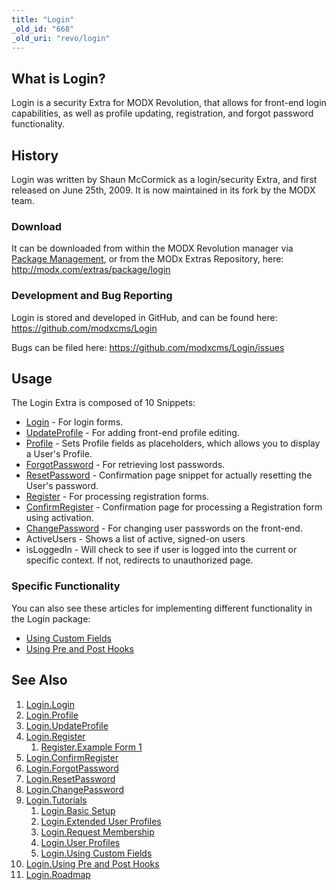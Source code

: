 ```yaml
---
title: "Login"
_old_id: "668"
_old_uri: "revo/login"
---
```


## What is Login?

Login is a security Extra for MODX Revolution, that allows for front-end login capabilities, as well as profile updating, registration, and forgot password functionality.

## History

Login was written by Shaun McCormick as a login/security Extra, and first released on June 25th, 2009. It is now maintained in its fork by the MODX team.

### Download

It can be downloaded from within the MODX Revolution manager via [Package Management](developing-in-modx/advanced-development/package-management "Package Management"), or from the MODx Extras Repository, here: <http://modx.com/extras/package/login>

### Development and Bug Reporting

Login is stored and developed in GitHub, and can be found here: <https://github.com/modxcms/Login>

Bugs can be filed here: <https://github.com/modxcms/Login/issues>

## Usage

The Login Extra is composed of 10 Snippets:

- [Login](extras/login/login.login "Login.Login") - For login forms.
- [UpdateProfile](extras/login/login.updateprofile "Login.UpdateProfile") - For adding front-end profile editing.
- [Profile](extras/login/login.profile "Login.Profile") - Sets Profile fields as placeholders, which allows you to display a User's Profile.
- [ForgotPassword](extras/login/login.forgotpassword "Login.ForgotPassword") - For retrieving lost passwords.
- [ResetPassword](extras/login/login.resetpassword "Login.ResetPassword") - Confirmation page snippet for actually resetting the User's password.
- [Register](extras/login/login.register "Login.Register") - For processing registration forms.
- [ConfirmRegister](extras/login/login.confirmregister "Login.ConfirmRegister") - Confirmation page for processing a Registration form using activation.
- [ChangePassword](extras/login/login.changepassword "Login.ChangePassword") - For changing user passwords on the front-end.
- ActiveUsers - Shows a list of active, signed-on users
- isLoggedIn - Will check to see if user is logged into the current or specific context. If not, redirects to unauthorized page.

### Specific Functionality

You can also see these articles for implementing different functionality in the Login package:

- [Using Custom Fields](extras/login/login.tutorials/login.using-custom-fields "Login.Using Custom Fields")
- [Using Pre and Post Hooks](extras/login/login.tutorials/login.using-pre-and-post-hooks "Login.Using Pre and Post Hooks")

## See Also

1. [Login.Login](extras/login/login.login)
2. [Login.Profile](extras/login/login.profile)
3. [Login.UpdateProfile](extras/login/login.updateprofile)
4. [Login.Register](extras/login/login.register)
   1. [Register.Example Form 1](extras/login/login.register/register.example-form-1)
5. [Login.ConfirmRegister](extras/login/login.confirmregister)
6. [Login.ForgotPassword](extras/login/login.forgotpassword)
7. [Login.ResetPassword](extras/login/login.resetpassword)
8. [Login.ChangePassword](extras/login/login.changepassword)
9. [Login.Tutorials](extras/login/login.tutorials)
    1. [Login.Basic Setup](extras/login/login.tutorials/login.basic-setup)
    2. [Login.Extended User Profiles](extras/login/login.tutorials/login.extended-user-profiles)
    3. [Login.Request Membership](extras/login/login.tutorials/login.request-membership)
    4. [Login.User Profiles](extras/login/login.tutorials/login.user-profiles)
    5. [Login.Using Custom Fields](extras/login/login.tutorials/login.using-custom-fields)
10. [Login.Using Pre and Post Hooks](extras/login/login.tutorials/login.using-pre-and-post-hooks)
11. [Login.Roadmap](extras/login/login.roadmap)
